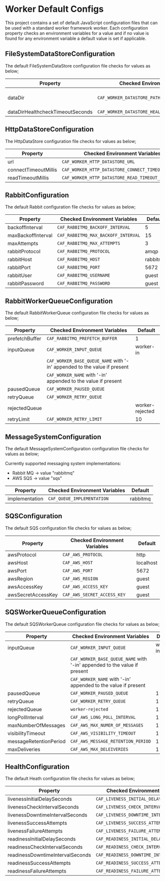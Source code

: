# Worker Default Configs

This project contains a set of default JavaScript configuration files that can be used with a standard worker framework worker. Each configuration property checks an environment variables for a value and if no value is found for any environment variable a default value is set if applicable.

## FileSystemDataStoreConfiguration

The default FileSystemDataStore configuration file checks for values as below;

| Property | Checked Environment Variables | Default               |
|----------|-------------------------------|-----------------------|
| dataDir  |  `CAF_WORKER_DATASTORE_PATH` | /mnt/caf-datastore-root  |
| dataDirHealthcheckTimeoutSeconds  |  `CAF_WORKER_DATASTORE_HEALTHCHECK_TIMEOUT_SECONDS` | 10  |

## HttpDataStoreConfiguration

The HttpDataStore configuration file checks for values as below;

| Property | Checked Environment Variables | Default               |
|----------|-------------------------------|-----------------------|
| url  |  `CAF_WORKER_HTTP_DATASTORE_URL` | undefined  |
| connectTimeoutMillis  |  `CAF_WORKER_HTTP_DATASTORE_CONNECT_TIMEOUT_MILLIS` | 10000  |
| readTimeoutMillis  |  `CAF_WORKER_HTTP_DATASTORE_READ_TIMEOUT_MILLIS` | 10000  |

## RabbitConfiguration

The default Rabbit configuration file checks for values as below;

| Property           | Checked Environment Variables       | Default  |
|--------------------|-------------------------------------|----------|
| backoffInterval    | `CAF_RABBITMQ_BACKOFF_INTERVAL`     | 5        |
| maxBackoffInterval | `CAF_RABBITMQ_MAX_BACKOFF_INTERVAL` | 15       |
| maxAttempts        | `CAF_RABBITMQ_MAX_ATTEMPTS`         | 3        |
| rabbitProtocol     | `CAF_RABBITMQ_PROTOCOL`             | amqp     |
| rabbitHost         | `CAF_RABBITMQ_HOST`                 | rabbitmq |
| rabbitPort         | `CAF_RABBITMQ_PORT`                 | 5672     |
| rabbitUser         | `CAF_RABBITMQ_USERNAME`             | guest    |
| rabbitPassword     | `CAF_RABBITMQ_PASSWORD`             | guest    |

## RabbitWorkerQueueConfiguration

The default RabbitWorkerQueue configuration file checks for values as below;

| Property | Checked Environment Variables | Default               |
|----------|-------------------------------|-----------------------|
| prefetchBuffer  |  `CAF_RABBITMQ_PREFETCH_BUFFER` | 1  |
| inputQueue  |  `CAF_WORKER_INPUT_QUEUE` | worker-in  |
|             |  `CAF_WORKER_BASE_QUEUE_NAME` with '-in' appended to the value if present    |    |
|             |  `CAF_WORKER_NAME` with '-in' appended to the value if present        |    |
| pausedQueue  |  `CAF_WORKER_PAUSED_QUEUE` |   |
| retryQueue  |  `CAF_WORKER_RETRY_QUEUE` |   |
| rejectedQueue  |   | worker-rejected  |
| retryLimit  |  `CAF_WORKER_RETRY_LIMIT` | 10  |

## MessageSystemConfiguration

The default MessageSystemConfiguration configuration file checks for values as below;

Currently supported messaging system implementations:
- Rabbit MQ -> value "rabbitmq"
- AWS SQS   -> value "sqs"

| Property       | Checked Environment Variables    | Default  |
|----------------|----------------------------------|----------|
| implementation | `CAF_QUEUE_IMPLEMENTATION`       | rabbitmq |

## SQSConfiguration

The default SQS configuration file checks for values as below;

| Property           | Checked Environment Variables | Default   |
|--------------------|-------------------------------|-----------|
| awsProtocol        | `CAF_AWS_PROTOCOL`            | http      |
| awsHost            | `CAF_AWS_HOST`                | localhost |
| awsPort            | `CAF_AWS_PORT`                | 5672      |
| awsRegion          | `CAF_AWS_REGION`              | guest     |
| awsAccessKey       | `CAF_AWS_ACCESS_KEY`          | guest     |
| awsSecretAccessKey | `CAF_AWS_SECRET_ACCESS_KEY`   | guest     |

## SQSWorkerQueueConfiguration

The default SQSWorkerQueue configuration file checks for values as below;

| Property               | Checked Environment Variables                                            | Default      |
|------------------------|--------------------------------------------------------------------------|--------------|
| inputQueue             | `CAF_WORKER_INPUT_QUEUE`                                                 | worker-in    |
|                        | `CAF_WORKER_BASE_QUEUE_NAME` with '-in' appended to the value if present |              |
|                        | `CAF_WORKER_NAME` with '-in' appended to the value if present            |              |
| pausedQueue            | `CAF_WORKER_PAUSED_QUEUE`                                                | 1            |
| retryQueue             | `CAF_WORKER_RETRY_QUEUE`                                                 | 1            |
| rejectedQueue          | `worker-rejected`                                                        | 1            |
| longPollInterval       | `CAF_AWS_LONG_POLL_INTERVAL`                                             | 1            |
| maxNumberOfMessages    | `CAF_AWS_MAX_NUMER_OF_MESSAGES`                                          | 1            |
| visibilityTimeout      | `CAF_AWS_VISIBILITY_TIMEOUT`                                             | 1            |
| messageRetentionPeriod | `CAF_AWS_MESSAGE_RETENTION_PERIOD`                                       | 1            |
| maxDeliveries          | `CAF_AWS_MAX_DELEIVERIES`                                                | 1            |

## HealthConfiguration

The default Heath configuration file checks for values as below;

| Property                         | Checked Environment Variables                 | Default |
|----------------------------------|-----------------------------------------------|---------|
| livenessInitialDelaySeconds      | `CAF_LIVENESS_INITIAL_DELAY_SECONDS`          | 15      |
| livenessCheckIntervalSeconds     | `CAF_LIVENESS_CHECK_INTERVAL_SECONDS`         | 60      |
| livenessDowntimeIntervalSeconds  | `CAF_LIVENESS_DOWNTIME_INTERVAL_SECONDS`      | 60      |
| livenessSuccessAttempts          | `CAF_LIVENESS_SUCCESS_ATTEMPTS`               | 1       |
| livenessFailureAttempts          | `CAF_LIVENESS_FAILURE_ATTEMPTS`               | 3       |
| readinessInitialDelaySeconds     | `CAF_READINESS_INITIAL_DELAY_SECONDS`         | 15      |
| readinessCheckIntervalSeconds    | `CAF_READINESS_CHECK_INTERVAL_SECONDS`        | 60      |
| readinessDowntimeIntervalSeconds | `CAF_READINESS_DOWNTIME_INTERVAL_SECONDS`     | 60      |
| readinessSuccessAttempts         | `CAF_READINESS_SUCCESS_ATTEMPTS`              | 1       |
| readinessFailureAttempts         | `CAF_READINESS_FAILURE_ATTEMPTS`              | 3       |
